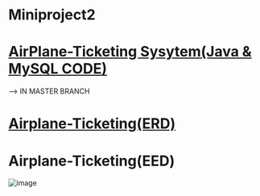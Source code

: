 # Miniproject2
# [AirPlane-Ticketing Sysytem(Java & MySQL CODE)](https://github.com/Money1Kang/Miniproject2/tree/master)
--> IN MASTER BRANCH

# [Airplane-Ticketing(ERD)](https://app.diagrams.net/?libs=general;flowchart#HMoney1Kang%2FMiniproject2%2Fmain%2FAirplane-Ticketing(ERD))

# Airplane-Ticketing(EED)
![image](https://user-images.githubusercontent.com/100591948/168663262-f383d80c-4315-41cb-ba4d-3c1003171e9f.png)
